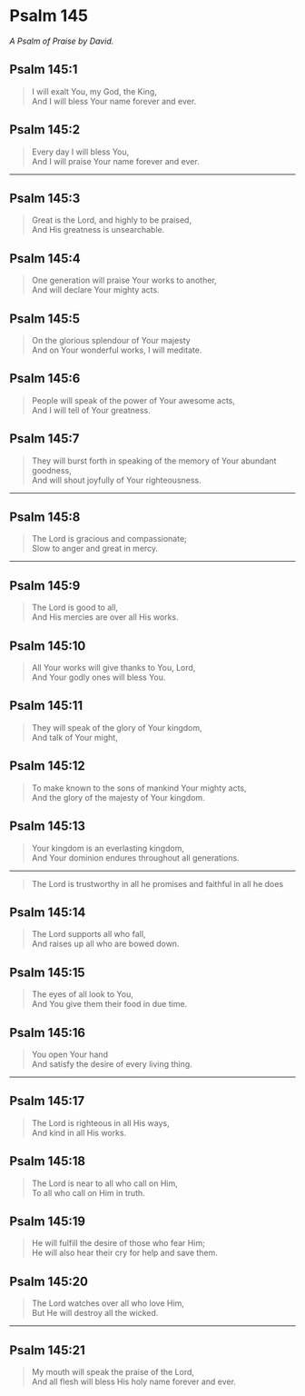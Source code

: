 # Psalm 145

_A Psalm of Praise by David._

## Psalm 145:1

> I will exalt You, my God, the King,  
> And I will bless Your name forever and ever.

## Psalm 145:2

> Every day I will bless You,  
> And I will praise Your name forever and ever.

---

## Psalm 145:3

> Great is the Lord, and highly to be praised,  
> And His greatness is unsearchable.

## Psalm 145:4

> One generation will praise Your works to another,  
> And will declare Your mighty acts.

## Psalm 145:5

> On the glorious splendour of Your majesty  
> And on Your wonderful works, I will meditate.

## Psalm 145:6

> People will speak of the power of Your awesome acts,  
> And I will tell of Your greatness.

## Psalm 145:7

> They will burst forth in speaking of the memory of Your abundant goodness,  
> And will shout joyfully of Your righteousness.

---

## Psalm 145:8

> The Lord is gracious and compassionate;  
> Slow to anger and great in mercy.

---

## Psalm 145:9

> The Lord is good to all,  
> And His mercies are over all His works.

## Psalm 145:10

> All Your works will give thanks to You, Lord,  
> And Your godly ones will bless You.

## Psalm 145:11

> They will speak of the glory of Your kingdom,  
> And talk of Your might,

## Psalm 145:12

> To make known to the sons of mankind Your mighty acts,  
> And the glory of the majesty of Your kingdom.

## Psalm 145:13

> Your kingdom is an everlasting kingdom,  
> And Your dominion endures throughout all generations.

---

> The Lord is trustworthy in all he promises
> and faithful in all he does

## Psalm 145:14

> The Lord supports all who fall,  
> And raises up all who are bowed down.

## Psalm 145:15

> The eyes of all look to You,  
> And You give them their food in due time.

## Psalm 145:16

> You open Your hand  
> And satisfy the desire of every living thing.

---

## Psalm 145:17

> The Lord is righteous in all His ways,  
> And kind in all His works.

## Psalm 145:18

> The Lord is near to all who call on Him,  
> To all who call on Him in truth.

## Psalm 145:19

> He will fulfill the desire of those who fear Him;  
> He will also hear their cry for help and save them.

## Psalm 145:20

> The Lord watches over all who love Him,  
> But He will destroy all the wicked.

---

## Psalm 145:21

> My mouth will speak the praise of the Lord,  
> And all flesh will bless His holy name forever and ever.
